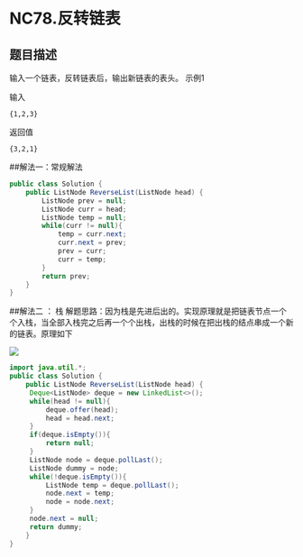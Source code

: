 # NC78.反转链表
## 题目描述
输入一个链表，反转链表后，输出新链表的表头。
示例1

输入
```
{1,2,3}
```
返回值
```
{3,2,1}
```

##解法一：常规解法
```java
public class Solution {
    public ListNode ReverseList(ListNode head) {
        ListNode prev = null;
        ListNode curr = head;
        ListNode temp = null;
        while(curr != null){
            temp = curr.next;
            curr.next = prev;
            prev = curr;
            curr = temp;
        }
        return prev;
    }
}
```

##解法二 ： 栈
解题思路：因为栈是先进后出的。实现原理就是把链表节点一个个入栈，当全部入栈完之后再一个个出栈，出栈的时候在把出栈的结点串成一个新的链表。原理如下

![](https://uploadfiles.nowcoder.com/images/20201221/606614833_1608540878085/DBF638ECACC4AB70D789585871EFDFF3)

```java
import java.util.*;
public class Solution {
    public ListNode ReverseList(ListNode head) {
     Deque<ListNode> deque = new LinkedList<>();
     while(head != null){
         deque.offer(head);
         head = head.next;
     } 
     if(deque.isEmpty()){
         return null;
     }  
     ListNode node = deque.pollLast();
     ListNode dummy = node;
     while(!deque.isEmpty()){
         ListNode temp = deque.pollLast();
         node.next = temp;
         node = node.next;
     }  
     node.next = null;
     return dummy;
    }
}
```
